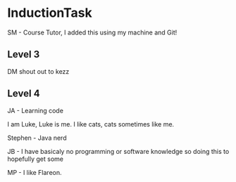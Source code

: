 # InductionTask
SM - Course Tutor, I added this using my machine and Git!
## Level 3
DM shout out to kezz 
## Level 4
JA - Learning code

I am Luke, Luke is me. I like cats, cats sometimes like me.

Stephen - Java nerd

JB - I have basicaly no programming or software knowledge so doing this to hopefully get some

MP - I like Flareon. 
